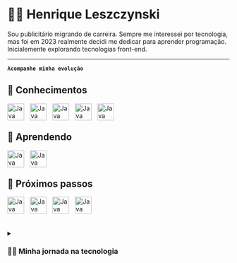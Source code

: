 # 🏄‍♂️ Henrique Leszczynski

Sou publicitário migrando de carreira. Sempre me interessei por tecnologia, mas foi em 2023 realmente decidi me dedicar para aprender programação. Inicialemente explorando tecnologias front-end.

---

**`Acompanhe minha evolução`**

## 🧰 Conhecimentos

<img align="left" alt="Java" width="38px" style="padding-right:10px;" src="https://cdn.jsdelivr.net/gh/devicons/devicon@latest/icons/html5/html5-original.svg" />
<img align="left" alt="Java" width="38px" style="padding-right:10px;" src="https://cdn.jsdelivr.net/gh/devicons/devicon@latest/icons/css3/css3-original.svg"/>
<img align="left" alt="Java" width="38px" style="padding-right:10px;" src="https://cdn.jsdelivr.net/gh/devicons/devicon@latest/icons/sass/sass-original.svg"/>
<img align="left" alt="Java" width="38px" style="padding-right:10px;" src="https://cdn.jsdelivr.net/gh/devicons/devicon@latest/icons/figma/figma-original.svg" />
<img align="left" alt="Java" width="38px" style="padding-right:10px;" src="https://cdn.jsdelivr.net/gh/devicons/devicon@latest/icons/wordpress/wordpress-plain.svg" />


<br />
<br />

## 🧰 Aprendendo

<img align="left" alt="Java" width="38px" style="padding-right:10px;" src="https://cdn.jsdelivr.net/gh/devicons/devicon@latest/icons/javascript/javascript-original.svg" />
<img align="left" alt="Java" width="38px" style="padding-right:10px;" src="https://cdn.jsdelivr.net/gh/devicons/devicon@latest/icons/bootstrap/bootstrap-original.svg" />

<br />
<br />

## 🧰 Próximos passos

<img align="left" alt="Java" width="38px" style="padding-right:10px;" src="https://cdn.jsdelivr.net/gh/devicons/devicon@latest/icons/react/react-original.svg" />
<img align="left" alt="Java" width="38px" style="padding-right:10px;" src="https://cdn.jsdelivr.net/gh/devicons/devicon@latest/icons/typescript/typescript-original.svg" />
<img align="left" alt="Java" width="38px" style="padding-right:10px;" src="https://cdn.jsdelivr.net/gh/devicons/devicon@latest/icons/vuejs/vuejs-original.svg" />
<img align="left" alt="Java" width="38px" style="padding-right:10px;" src="https://cdn.jsdelivr.net/gh/devicons/devicon@latest/icons/angular/angular-original.svg" />


<br />
<br />


#

<details>
 <summary><h3>👨‍💻 Minha jornada na tecnologia</h3></summary>
    Desde os primeiros passos na adolescência, quando desenvolvi meu próprio site para compartilhar filmes favoritos, até os dias atuais, percorri um caminho marcado pela paixão pela inovação e tecnologia.<br/>
    Na faculdade de Comunicação Social - Publicidade e Propaganda, explorei projetos criativos que, mesmo não sendo diretamente ligados à tecnologia, desenvolveram minha habilidade de encontrar soluções criativas e inovadoras.<br/>
    Em 2020, com a pandemia, adquiri habilidades em design de sites utilizando Figma e desenvolvimento com Wordpress, abrindo portas para uma nova fase profissional. Em 2021, conquistei meu primeiro emprego como desenvolvedor front-end Wordpress, posteriormente assumindo a gestão da área de Wordpress na agência.<br/>
    No decorrer de 2022, a fusão da equipe com UX/UI Design proporcionou uma colaboração próxima com excelentes profissionais. Em meio a esse desafio, me mudei para a Tailândia e gerenciei uma equipe de forma remota entregando projetos incriveis para empresas de diversos setores (EuReciclo, Tintas Alessi, NHS, Fibracem, Cargolift, NewHotel).<br/>
    Retornando ao Brasil em 2023, foquei em desenvolver os projetos da minha própria agência de desenvolvimento de sites e investi tempo em aprimorar minhas habilidades, explorando a linguagem Javascript e refinando minha expertise em HTML e CSS.<br/>
    À medida que 2024 se desenrola, antecipo um ano repleto de oportunidades e aprendizados.
